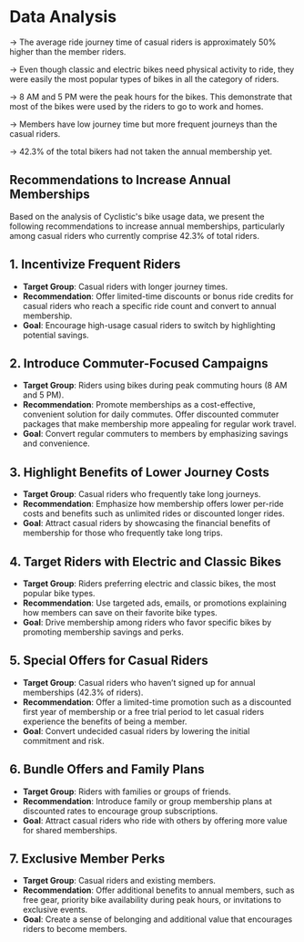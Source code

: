 <h1>Data Analysis </h1>
<tb>
<tr><p>-> The average ride journey time of casual riders is approximately 50% higher than the member riders.</p></tr>
<tr><p>-> Even though classic and electric bikes need physical activity to ride, they were easily the most popular types of bikes in all the category of riders. </p></tr>
<tr><p>-> 8 AM and 5 PM were the peak hours for the bikes. This demonstrate that most of the bikes were used by the riders to go to work and homes.
</p><tr>-> Members have low journey time but more frequent journeys than the casual riders.</p></tr>
</p><tr>-> 42.3% of the total bikers had not taken the annual membership yet.</p></tr>
</tb>

<div>
<h2>Recommendations to Increase Annual Memberships</h2>

Based on the analysis of Cyclistic's bike usage data, we present the following recommendations to increase annual memberships, particularly among casual riders who currently comprise 42.3% of total riders.

## 1. Incentivize Frequent Riders
- **Target Group**: Casual riders with longer journey times.
- **Recommendation**: Offer limited-time discounts or bonus ride credits for casual riders who reach a specific ride count and convert to annual membership.
- **Goal**: Encourage high-usage casual riders to switch by highlighting potential savings.

## 2. Introduce Commuter-Focused Campaigns
- **Target Group**: Riders using bikes during peak commuting hours (8 AM and 5 PM).
- **Recommendation**: Promote memberships as a cost-effective, convenient solution for daily commutes. Offer discounted commuter packages that make membership more appealing for regular work travel.
- **Goal**: Convert regular commuters to members by emphasizing savings and convenience.

## 3. Highlight Benefits of Lower Journey Costs
- **Target Group**: Casual riders who frequently take long journeys.
- **Recommendation**: Emphasize how membership offers lower per-ride costs and benefits such as unlimited rides or discounted longer rides.
- **Goal**: Attract casual riders by showcasing the financial benefits of membership for those who frequently take long trips.

## 4. Target Riders with Electric and Classic Bikes
- **Target Group**: Riders preferring electric and classic bikes, the most popular bike types.
- **Recommendation**: Use targeted ads, emails, or promotions explaining how members can save on their favorite bike types.
- **Goal**: Drive membership among riders who favor specific bikes by promoting membership savings and perks.

## 5. Special Offers for Casual Riders
- **Target Group**: Casual riders who haven’t signed up for annual memberships (42.3% of riders).
- **Recommendation**: Offer a limited-time promotion such as a discounted first year of membership or a free trial period to let casual riders experience the benefits of being a member.
- **Goal**: Convert undecided casual riders by lowering the initial commitment and risk.

## 6. Bundle Offers and Family Plans
- **Target Group**: Riders with families or groups of friends.
- **Recommendation**: Introduce family or group membership plans at discounted rates to encourage group subscriptions.
- **Goal**: Attract casual riders who ride with others by offering more value for shared memberships.

## 7. Exclusive Member Perks
- **Target Group**: Casual riders and existing members.
- **Recommendation**: Offer additional benefits to annual members, such as free gear, priority bike availability during peak hours, or invitations to exclusive events.
- **Goal**: Create a sense of belonging and additional value that encourages riders to become members.


</div>